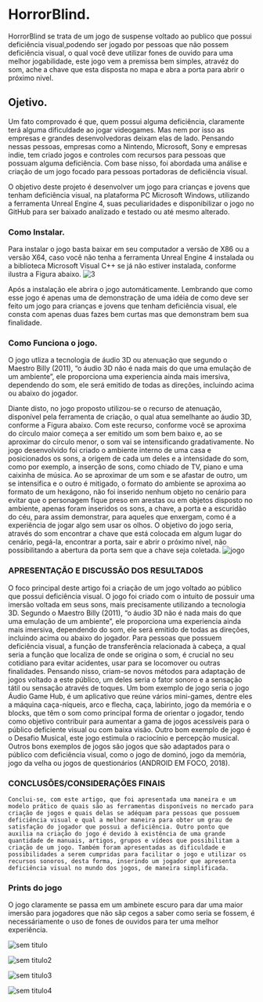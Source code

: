 # HorrorBlind.
HorrorBlind se trata de um jogo de suspense voltado ao publico que possui deficiência visual,podendo ser jogado por pessoas que não possem deficiência visual, o qual você deve utilizar fones de ouvido para uma melhor jogabilidade, este jogo vem a premissa bem simples, atravéz do som, ache a chave que esta disposta no mapa e abra a porta para abrir o próximo nivel.

## Ojetivo.
Um fato comprovado é que, quem possui alguma deficiência, claramente terá alguma dificuldade ao jogar videogames. Mas nem por isso as empresas e grandes desenvolvedoras deixam elas de lado. Pensando nessas pessoas, empresas como a Nintendo, Microsoft, Sony e empresas indie, tem criado jogos e controles com recursos para pessoas que possuam alguma deficiência. Com base nisso, foi abordada uma análise e criação de um jogo focado para pessoas portadoras de deficiência visual. 

O objetivo deste projeto é desenvolver um jogo para crianças e jovens que tenham deficiência visual, na plataforma PC Microsoft Windows, utilizando a ferramenta Unreal Engine 4, suas peculiaridades e disponibilizar o jogo no GitHub para ser baixado analizado e testado ou até mesmo alterado.

### Como Instalar.
Para instalar o jogo basta baixar em seu computador a versão de X86 ou a versão X64, caso você não tenha a ferramenta Unreal Engine 4 instalada ou a biblioteca Microsoft Visual C++ se já não estiver instalada, conforme ilustra a Figura abaixo.
![3](https://user-images.githubusercontent.com/45273232/48950874-c6065e00-ef23-11e8-9738-32e5f2410d50.png)

Após a instalação ele abrira o jogo automáticamente. Lembrando que como esse jogo é apenas uma  de demonstração de uma idéia de como deve ser feito um jogo para crianças e jovens que tenham deficiência visual, ele consta com apenas duas fazes bem curtas mas que demonstram bem sua finalidade.

### Como Funciona o jogo.
  O jogo utliza a tecnologia de áudio 3D ou atenuação que segundo o Maestro Billy (2011), “o áudio 3D não é nada mais do que uma emulação de um ambiente”, ele proporciona uma experiencia ainda mais imersiva, dependendo do som, ele será emitido de todas as direções, incluindo acima ou abaixo do jogador.
  
  Diante disto, no jogo proposto utilizou-se o recurso de atenuação, disponível pela ferramenta de criação, o qual atua semelhante ao áudio 3D, conforme a Figura abaixo. Com este recurso, conforme você se aproxima do círculo maior começa a ser emitido um som bem baixo e, ao se aproximar do círculo menor, o som vai se intensificando gradativamente. No jogo desenvolvido foi criado o ambiente interno de uma casa e posicionados os sons, a origem de cada um deles e a intensidade do som, como por exemplo, a inserção de sons, como chiado de TV, piano e uma caixinha de música. Ao se aproximar de um som e se afastar de outro, um se intensifica e o outro é mitigado, o formato do ambiente se aproxima ao formato de um hexágono, não foi inserido nenhum objeto no cenário para evitar que o personagem fique preso em arestas ou em objetos disposto no ambiente, apenas foram inseridos os sons, a chave, a porta e a escuridão do céu, para assim demonstrar, para aqueles que enxergam, como é a experiência de jogar algo sem usar os olhos. O objetivo do jogo seria, através do som encontrar a chave que está colocada em algum lugar do cenário, pegá-la, encontrar a porta, sair e abrir o próximo nível, não possibilitando a abertura da porta sem que a chave seja coletada. 
![jogo](https://user-images.githubusercontent.com/45273232/48951583-3dd58800-ef26-11e8-9540-30184ccd7b21.png)

### APRESENTAÇÃO E DISCUSSÃO DOS RESULTADOS

O foco principal deste artigo foi a criação de um jogo voltado ao público que possui deficiência visual. O jogo foi criado com o intuito de possuir uma imersão voltada em seus sons, mais precisamente utilizando a tecnologia 3D. Segundo o Maestro Billy (2011), “o áudio 3D não é nada mais do que uma emulação de um ambiente”, ele proporciona uma experiencia ainda mais imersiva, dependendo do som, ele será emitido de todas as direções, incluindo acima ou abaixo do jogador.
Para pessoas que possuem deficiência visual, a função de transferência relacionada à cabeça, a qual seria a função que localiza de onde se origina o som, é crucial no seu cotidiano para evitar acidentes, usar para se locomover ou outras finalidades. Pensando nisso, criam-se novos métodos para adaptação de jogos voltado a este público, um deles seria o fator sonoro e a sensação tátil ou sensação através de toques. Um bom exemplo de jogo seria o jogo Áudio Game Hub, é um aplicativo que reúne vários mini-games, dentre eles a máquina caça-níqueis, arco e flecha, caça, labirinto, jogo da memória e o blocks, que têm o som como principal forma de orientar o jogador, tendo como objetivo contribuir para aumentar a gama de jogos acessíveis para o público deficiente visual ou com baixa visão. Outro bom exemplo de jogo é o Desafio Musical, este jogo estimula o raciocínio e percepção musical. Outros bons exemplos de jogos são jogos que são adaptados para o público com deficiência visual, como o jogo de dominó, jogo da memória, jogo da velha ou jogos de questionários (ANDROID EM FOCO, 2018).

### CONCLUSÕES/CONSIDERAÇÕES FINAIS

	Conclui-se, com este artigo, que foi apresentada uma maneira e um modelo prático de quais são as ferramentas disponíveis no mercado para criação de jogos e quais delas se adéquam para pessoas que possuem deficiência visual e qual a melhor maneira para obter um grau de satisfação do jogador que possui a deficiência. Outro ponto que auxilia na criação do jogo é devido à existência de uma grande quantidade de manuais, artigos, grupos e vídeos que possibilitam a criação de um jogo. Também foram apresentadas as dificuldade e possibilidades a serem cumpridas para facilitar o jogo e utilizar os recursos sonoros, desta forma, inserindo um jogador que apresenta deficiência visual no mundo dos jogos, de maneira simplificada.

### Prints do jogo
O jogo claramente se passa em um ambinete escuro para dar uma maior imersão para jogadores que não sãp cegos a saber como seria se fossem, é necessáriamente o uso de fones de ouvidos para ter uma melhor experiência.

![sem titulo](https://user-images.githubusercontent.com/45273232/48951904-7f1a6780-ef27-11e8-8ba2-d81665c5ddcf.png)

![sem titulo2](https://user-images.githubusercontent.com/45273232/48951905-7f1a6780-ef27-11e8-9cde-3da59f02331f.png)

![sem titulo3](https://user-images.githubusercontent.com/45273232/48951906-7f1a6780-ef27-11e8-9bb7-e740143f0cb1.png)

![sem titulo4](https://user-images.githubusercontent.com/45273232/48951907-7f1a6780-ef27-11e8-9983-934daf32db9b.png)



